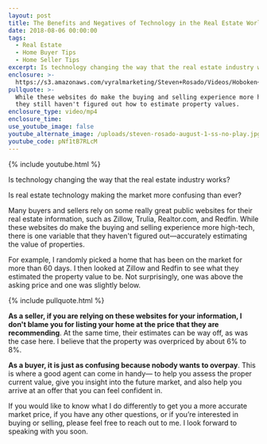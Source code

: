 ```yaml
---
layout: post
title: The Benefits and Negatives of Technology in the Real Estate World
date: 2018-08-06 00:00:00
tags:
  - Real Estate
  - Home Buyer Tips
  - Home Seller Tips
excerpt: Is technology changing the way that the real estate industry works?
enclosure: >-
  https://s3.amazonaws.com/vyralmarketing/Steven+Rosado/Videos/Hoboken+Real+Estate+-+The+Benefits+and+Negatives+of+Technology+in+the+Real+Estate+World.mp4
pullquote: >-
  While these websites do make the buying and selling experience more high-tech,
  they still haven't figured out how to estimate property values.
enclosure_type: video/mp4
enclosure_time:
use_youtube_image: false
youtube_alternate_image: /uploads/steven-rosado-august-1-ss-no-play.jpg
youtube_code: pNf1tB7RLcM
---
```


{% include youtube.html %}

Is technology changing the way that the real estate industry works?

Is real estate technology making the market more confusing than ever?

Many buyers and sellers rely on some really great public websites for their real estate information, such as Zillow, Trulia, Realtor.com, and Redfin. While these websites do make the buying and selling experience more high-tech, there is one variable that they haven't figured out—accurately estimating the value of properties.

For example, I randomly picked a home that has been on the market for more than 60 days. I then looked at Zillow and Redfin to see what they estimated the property value to be. Not surprisingly, one was above the asking price and one was slightly below.

{% include pullquote.html %}

**As a seller, if you are relying on these websites for your information, I don't blame you for listing your home at the price that they are recommending**. At the same time, their estimates can be way off, as was the case here. I believe that the property was overpriced by about 6% to 8%.

**As a buyer, it is just as confusing because nobody wants to overpay**. This is where a good agent can come in handy— to help you assess the proper current value, give you insight into the future market, and also help you arrive at an offer that you can feel confident in.

If you would like to know what I do differently to get you a more accurate market price, if you have any other questions, or if you’re interested in buying or selling, please feel free to reach out to me. I look forward to speaking with you soon.